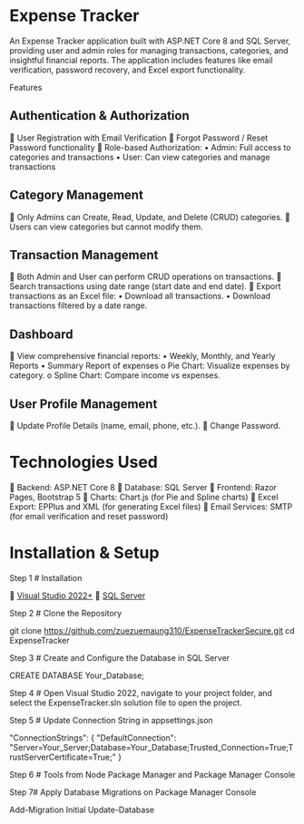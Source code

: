 # Expense Tracker
An Expense Tracker application built with ASP.NET Core 8 and SQL Server, providing user and admin roles for managing transactions, categories, and insightful financial reports. The application includes features like email verification, password recovery, and Excel export functionality.

Features
## Authentication & Authorization
	User Registration with Email Verification
	Forgot Password / Reset Password functionality
	Role-based Authorization:
•	Admin: Full access to categories and transactions
•	User: Can view categories and manage transactions

## Category Management
	Only Admins can Create, Read, Update, and Delete (CRUD) categories.
	Users can view categories but cannot modify them.

## Transaction Management
	Both Admin and User can perform CRUD operations on transactions.
	Search transactions using date range (start date and end date).
	Export transactions as an Excel file:
•	Download all transactions.
•	Download transactions filtered by a date range.

## Dashboard
	View comprehensive financial reports:
•	Weekly, Monthly, and Yearly Reports
•	Summary Report of expenses
o	Pie Chart: Visualize expenses by category.
o	Spline Chart: Compare income vs expenses.

## User Profile Management
	Update Profile Details (name, email, phone, etc.).
	Change Password.
# Technologies Used

	Backend: ASP.NET Core 8
	Database: SQL Server
	Frontend: Razor Pages, Bootstrap 5
	Charts: Chart.js (for Pie and Spline charts)
	Excel Export: EPPlus and XML (for generating Excel files)
	Email Services: SMTP (for email verification and reset password)

# Installation & Setup

Step 1 # Installation

	[Visual Studio 2022+](https://visualstudio.microsoft.com/)
	[SQL Server](https://www.microsoft.com/en-us/sql-server/)

Step 2 # Clone the Repository

git clone https://github.com/zuezuemaung310/ExpenseTrackerSecure.git
cd ExpenseTracker

Step 3 # Create and Configure the Database in SQL Server

CREATE DATABASE Your_Database;

Step 4 # Open Visual Studio 2022, navigate to your project folder, and select the ExpenseTracker.sln solution file to open the project.

Step 5 # Update Connection String in appsettings.json

"ConnectionStrings": {
    "DefaultConnection": "Server=Your_Server;Database=Your_Database;Trusted_Connection=True;TrustServerCertificate=True;"
}

Step 6 # Tools from Node Package Manager and Package Manager Console

Step 7# Apply Database Migrations on Package Manager Console

Add-Migration Initial
Update-Database





